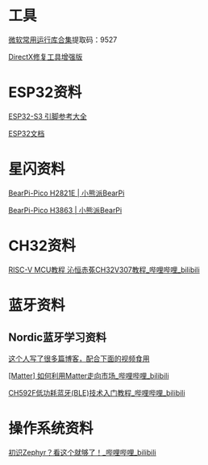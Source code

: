 # 工具

[微软常用运行库合集](https://wwa.lanzout.com/b0b8rs19a)提取码：9527

[DirectX修复工具增强版](https://www.zysoftware.top/post/10.html)









# ESP32资料

[ESP32-S3 引脚参考大全](https://lingshunlab.com/book/esp32/esp32-s3-pin-reference)

[ESP32文档](https://duruofu.github.io/ESP32-Guide/docs/guide/%E7%9B%AE%E5%BD%95.html)






# 星闪资料

[BearPi-Pico H2821E | 小熊派BearPi](https://www.bearpi.cn/core_board/bearpi/pico/h2821E/)

[BearPi-Pico H3863 | 小熊派BearPi](https://www.bearpi.cn/core_board/bearpi/pico/h3863/)



# CH32资料

[RISC-V MCU教程 沁恒赤菟CH32V307教程_哔哩哔哩_bilibili](https://www.bilibili.com/video/BV1JK421b75E)





# 蓝牙资料

## Nordic蓝牙学习资料

[这个人写了很多篇博客，配合下面的视频食用](https://www.cnblogs.com/iini)

[\[Matter\] 如何利用Matter走向市场_哔哩哔哩_bilibili](https://www.bilibili.com/video/BV1cW4y1A7FB)

[CH592F低功耗蓝牙(BLE)技术入门教程_哔哩哔哩_bilibili](https://www.bilibili.com/video/BV1Ww41177Ru)



# 操作系统资料

[初识Zephyr？看这个就够了！_哔哩哔哩_bilibili](https://www.bilibili.com/video/BV1Vg4y1p72X/)
